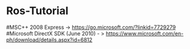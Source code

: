 # Ros-Tutorial
#MSC++ 2008 Express -> https://go.microsoft.com/?linkid=7729279
#Microsoft DirectX SDK (June 2010) - > https://www.microsoft.com/en-ph/download/details.aspx?id=6812
